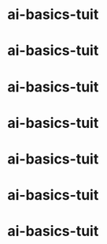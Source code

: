 # ai-basics-tuit
# ai-basics-tuit
# ai-basics-tuit
# ai-basics-tuit
# ai-basics-tuit
# ai-basics-tuit
# ai-basics-tuit
